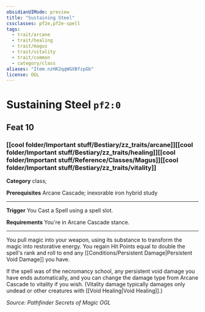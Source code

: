 ```yaml
---
obsidianUIMode: preview
title: "Sustaining Steel"
cssclasses: pf2e,pf2e-spell
tags:
  - trait/arcane
  - trait/healing
  - trait/magus
  - trait/vitality
  - trait/common
  - category/class
aliases: "Item.nzHK2qqWGXBfzpGb"
license: OGL
---
```

# Sustaining Steel `pf2:0`
## Feat 10
### [[cool folder/Important stuff/Bestiary/zz_traits/arcane]][[cool folder/Important stuff/Bestiary/zz_traits/healing]][[cool folder/Important stuff/Reference/Classes/Magus]][[cool folder/Important stuff/Bestiary/zz_traits/vitality]]

**Category** class; 



**Prerequisites** Arcane Cascade; inexorable iron hybrid study
* * *
**Trigger** You Cast a Spell using a spell slot.

**Requirements** You're in Arcane Cascade stance.

* * *

You pull magic into your weapon, using its substance to transform the magic into restorative energy. You regain Hit Points equal to double the spell's rank and roll to end any [[Conditions/Persistent Damage|Persistent Void Damage]] you have.

If the spell was of the necromancy school, any persistent void damage you have ends automatically, and you can change the damage type from Arcane Cascade to vitality if you wish. (Vitality damage typically damages only undead or other creatures with [[Void Healing|Void Healing]].)

*Source: Pathfinder Secrets of Magic*
*OGL*
